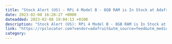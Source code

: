 ```yaml
---
title: "Stock Alert (US) - RPi 4 Model B - 8GB RAM is In Stock at Adafruit 56 units in stock."
date: 2023-02-08 16:28:27 +0000
dateadded: 2023-02-08 19:04:13 +0100
description: "Stock Alert (US): RPi 4 Model B - 8GB RAM is In Stock at Adafruit 56 units in stock."
link: "https://rpilocator.com?vendor=adafruit&utm_source=feed&utm_medium=rss"
category:
---
```

